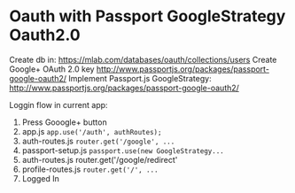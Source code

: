 # Oauth with Passport GoogleStrategy Oauth2.0

Create db in:
https://mlab.com/databases/oauth/collections/users
Create Google+ OAuth 2.0 key
http://www.passportjs.org/packages/passport-google-oauth2/
Implement Passport.js GoogleStrategy:
http://www.passportjs.org/packages/passport-google-oauth2/

Loggin flow in current app:
1. Press Gooogle+ button
2. app.js `app.use('/auth', authRoutes);`
3. auth-routes.js `router.get('/google', ...`
4. passport-setup.js `passport.use(new GoogleStrategy...`
5. auth-routes.js router.get('/google/redirect'
6. profile-routes.js `router.get('/', ...`
7. Logged In
